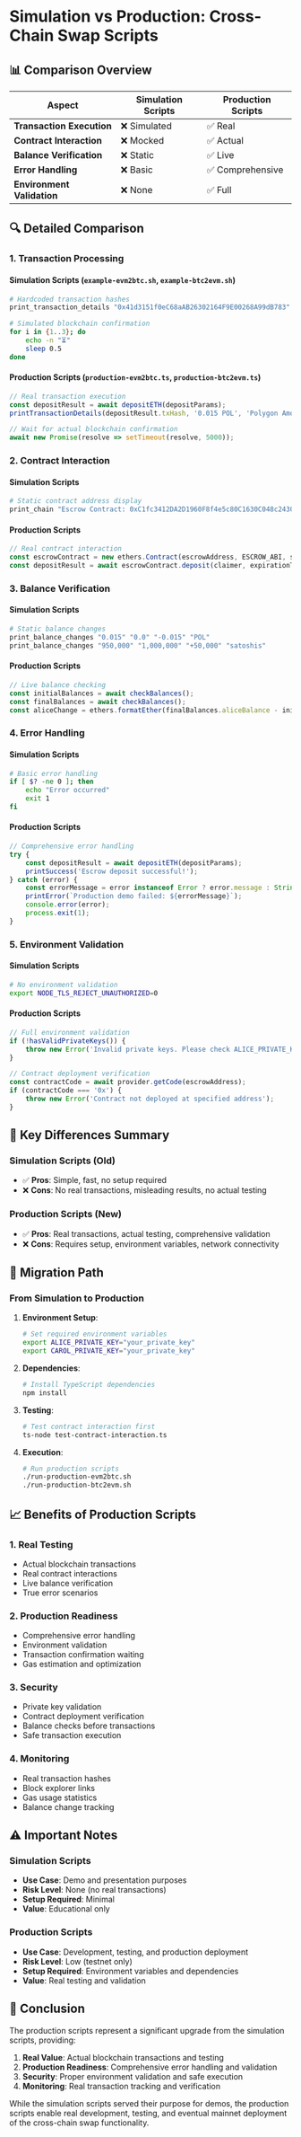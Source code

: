 # Simulation vs Production: Cross-Chain Swap Scripts

## 📊 Comparison Overview

| Aspect | Simulation Scripts | Production Scripts |
|--------|-------------------|-------------------|
| **Transaction Execution** | ❌ Simulated | ✅ Real |
| **Contract Interaction** | ❌ Mocked | ✅ Actual |
| **Balance Verification** | ❌ Static | ✅ Live |
| **Error Handling** | ❌ Basic | ✅ Comprehensive |
| **Environment Validation** | ❌ None | ✅ Full |

## 🔍 Detailed Comparison

### 1. Transaction Processing

#### Simulation Scripts (`example-evm2btc.sh`, `example-btc2evm.sh`)
```bash
# Hardcoded transaction hashes
print_transaction_details "0x41d3151f0eC68aAB26302164F9E00268A99dB783" "0.015 POL" "Polygon Amoy"

# Simulated blockchain confirmation
for i in {1..3}; do
    echo -n "⏳"
    sleep 0.5
done
```

#### Production Scripts (`production-evm2btc.ts`, `production-btc2evm.ts`)
```typescript
// Real transaction execution
const depositResult = await depositETH(depositParams);
printTransactionDetails(depositResult.txHash, '0.015 POL', 'Polygon Amoy');

// Wait for actual blockchain confirmation
await new Promise(resolve => setTimeout(resolve, 5000));
```

### 2. Contract Interaction

#### Simulation Scripts
```bash
# Static contract address display
print_chain "Escrow Contract: 0xC1fc3412DA2D1960F8f4e5c80C1630C048c24303"
```

#### Production Scripts
```typescript
// Real contract interaction
const escrowContract = new ethers.Contract(escrowAddress, ESCROW_ABI, signer);
const depositResult = await escrowContract.deposit(claimer, expirationTime, hashlock);
```

### 3. Balance Verification

#### Simulation Scripts
```bash
# Static balance changes
print_balance_changes "0.015" "0.0" "-0.015" "POL"
print_balance_changes "950,000" "1,000,000" "+50,000" "satoshis"
```

#### Production Scripts
```typescript
// Live balance checking
const initialBalances = await checkBalances();
const finalBalances = await checkBalances();
const aliceChange = ethers.formatEther(finalBalances.aliceBalance - initialBalances.aliceBalance);
```

### 4. Error Handling

#### Simulation Scripts
```bash
# Basic error handling
if [ $? -ne 0 ]; then
    echo "Error occurred"
    exit 1
fi
```

#### Production Scripts
```typescript
// Comprehensive error handling
try {
    const depositResult = await depositETH(depositParams);
    printSuccess('Escrow deposit successful!');
} catch (error) {
    const errorMessage = error instanceof Error ? error.message : String(error);
    printError(`Production demo failed: ${errorMessage}`);
    console.error(error);
    process.exit(1);
}
```

### 5. Environment Validation

#### Simulation Scripts
```bash
# No environment validation
export NODE_TLS_REJECT_UNAUTHORIZED=0
```

#### Production Scripts
```typescript
// Full environment validation
if (!hasValidPrivateKeys()) {
    throw new Error('Invalid private keys. Please check ALICE_PRIVATE_KEY and CAROL_PRIVATE_KEY environment variables.');
}

// Contract deployment verification
const contractCode = await provider.getCode(escrowAddress);
if (contractCode === '0x') {
    throw new Error('Contract not deployed at specified address');
}
```

## 🎯 Key Differences Summary

### Simulation Scripts (Old)
- ✅ **Pros**: Simple, fast, no setup required
- ❌ **Cons**: No real transactions, misleading results, no actual testing

### Production Scripts (New)
- ✅ **Pros**: Real transactions, actual testing, comprehensive validation
- ❌ **Cons**: Requires setup, environment variables, network connectivity

## 🚀 Migration Path

### From Simulation to Production

1. **Environment Setup**:
   ```bash
   # Set required environment variables
   export ALICE_PRIVATE_KEY="your_private_key"
   export CAROL_PRIVATE_KEY="your_private_key"
   ```

2. **Dependencies**:
   ```bash
   # Install TypeScript dependencies
   npm install
   ```

3. **Testing**:
   ```bash
   # Test contract interaction first
   ts-node test-contract-interaction.ts
   ```

4. **Execution**:
   ```bash
   # Run production scripts
   ./run-production-evm2btc.sh
   ./run-production-btc2evm.sh
   ```

## 📈 Benefits of Production Scripts

### 1. Real Testing
- Actual blockchain transactions
- Real contract interactions
- Live balance verification
- True error scenarios

### 2. Production Readiness
- Comprehensive error handling
- Environment validation
- Transaction confirmation waiting
- Gas estimation and optimization

### 3. Security
- Private key validation
- Contract deployment verification
- Balance checks before transactions
- Safe transaction execution

### 4. Monitoring
- Real transaction hashes
- Block explorer links
- Gas usage statistics
- Balance change tracking

## ⚠️ Important Notes

### Simulation Scripts
- **Use Case**: Demo and presentation purposes
- **Risk Level**: None (no real transactions)
- **Setup Required**: Minimal
- **Value**: Educational only

### Production Scripts
- **Use Case**: Development, testing, and production deployment
- **Risk Level**: Low (testnet only)
- **Setup Required**: Environment variables and dependencies
- **Value**: Real testing and validation

## 🎉 Conclusion

The production scripts represent a significant upgrade from the simulation scripts, providing:

1. **Real Value**: Actual blockchain transactions and testing
2. **Production Readiness**: Comprehensive error handling and validation
3. **Security**: Proper environment validation and safe execution
4. **Monitoring**: Real transaction tracking and verification

While the simulation scripts served their purpose for demos, the production scripts enable real development, testing, and eventual mainnet deployment of the cross-chain swap functionality. 